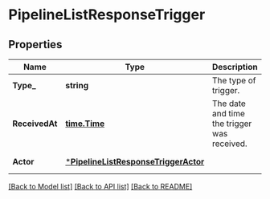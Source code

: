 # PipelineListResponseTrigger

## Properties
Name | Type | Description | Notes
------------ | ------------- | ------------- | -------------
**Type_** | **string** | The type of trigger. | [default to null]
**ReceivedAt** | [**time.Time**](time.Time.md) | The date and time the trigger was received. | [default to null]
**Actor** | [***PipelineListResponseTriggerActor**](PipelineListResponse_trigger_actor.md) |  | [default to null]

[[Back to Model list]](../README.md#documentation-for-models) [[Back to API list]](../README.md#documentation-for-api-endpoints) [[Back to README]](../README.md)

